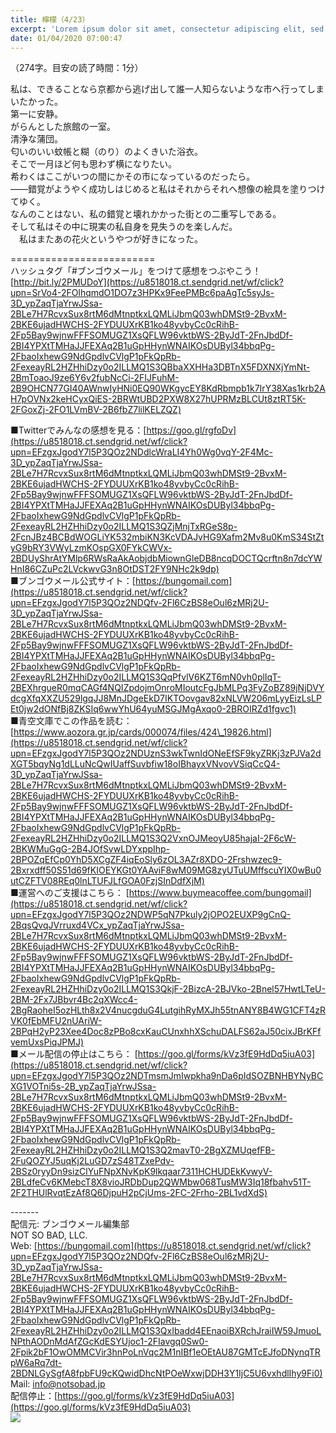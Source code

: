 ```yaml
---
title: 檸檬（4/23）
excerpt: 'Lorem ipsum dolor sit amet, consectetur adipiscing elit, sed do eiusmod tempor incididunt ut labore et dolore magna aliqua. Praesent elementum facilisis leo vel fringilla est ullamcorper eget. At imperdiet dui accumsan sit amet nulla facilisi morbi tempus.'
date: 01/04/2020 07:00:47
---
```


（274字。目安の読了時間：1分）  
  
私は、できることなら京都から逃げ出して誰一人知らないような市へ行ってしまいたかった。  
第一に安静。  
がらんとした旅館の一室。  
清浄な蒲団。  
匂いのいい蚊帳と糊（のり）のよくきいた浴衣。  
そこで一月ほど何も思わず横になりたい。  
希わくはここがいつの間にかその市になっているのだったら。  
――錯覚がようやく成功しはじめると私はそれからそれへ想像の絵具を塗りつけてゆく。  
なんのことはない、私の錯覚と壊れかかった街との二重写しである。  
そして私はその中に現実の私自身を見失うのを楽しんだ。  
　私はまたあの花火というやつが好きになった。  
  
\=========================  
ハッシュタグ「#ブンゴウメール」をつけて感想をつぶやこう！　  
[http://bit.ly/2PMUDoY](https://u8518018.ct.sendgrid.net/wf/click?upn=SrVo4-2FOlhqmdO1DO7z3HPKx9FeePMBc6paAgTc5syJs-3D_ypZaqTjaYrwJSsa-2BLe7H7RcvxSux8rtM6dMtnptkxLQMLiJbmQ03whDMSt9-2BvxM-2BKE6ujadHWCHS-2FYDUUXrKB1ko48yvbyCc0cRihB-2Fp5Bay9wjnwFFFSOMUGZ1XsQFLW96vktbWS-2ByJdT-2FnJbdDf-2BI4YPXtTMHaJJFEXAq2B1uGpHHynWNAIKOsDUByl34bbqPg-2FbaoIxhewG9NdGpdlvCVlgP1pFkQpRb-2FexeayRL2HZHhiDzy0o2ILLMQ1S3QBbaXXHHa3DBTnX5FDXNXjYmNt-2BmToaoJ9ze6Y6v2fubNcCi-2FIJFuhM-2B9OHCN77GI40AWnwIyHNi0EQ90WKgycEY8KdRbmpb1k7IrY38Xas1krb2AH7pOVNx2keHCyxQiES-2BRWtUBD2PXW8X27hUPRMzBLCUt8ztRT5K-2FGoxZj-2FO1LVmBV-2B6fbZ7lilKELZQZ)  
  
■Twitterでみんなの感想を見る：[https://goo.gl/rgfoDv](https://u8518018.ct.sendgrid.net/wf/click?upn=EFzgxJgodY7l5P3QOz2NDdlcWraLI4Yh0Wg0vqY-2F4Mc-3D_ypZaqTjaYrwJSsa-2BLe7H7RcvxSux8rtM6dMtnptkxLQMLiJbmQ03whDMSt9-2BvxM-2BKE6ujadHWCHS-2FYDUUXrKB1ko48yvbyCc0cRihB-2Fp5Bay9wjnwFFFSOMUGZ1XsQFLW96vktbWS-2ByJdT-2FnJbdDf-2BI4YPXtTMHaJJFEXAq2B1uGpHHynWNAIKOsDUByl34bbqPg-2FbaoIxhewG9NdGpdlvCVlgP1pFkQpRb-2FexeayRL2HZHhiDzy0o2ILLMQ1S3QZjMnjTxRGeS8p-2FcnJBz4BCBdWOGLiYK532mbiKN3KcVDAJvHG9Xafm2Mv8u0KmS34StZtyG9bRY3VWyLzmKOspGX0FYkCWVx-2BDUyShrAtYMlp6RWsRaAkAobjdbMiownGleDB8ncqDOCTQcrftn8n7dcYWHnI86CZuPc2LVckwvG3n8OtDST2FY9NHc2k9dp)  
■ブンゴウメール公式サイト：[https://bungomail.com](https://u8518018.ct.sendgrid.net/wf/click?upn=EFzgxJgodY7l5P3QOz2NDQfv-2Fl6CzBS8eOul6zMRj2U-3D_ypZaqTjaYrwJSsa-2BLe7H7RcvxSux8rtM6dMtnptkxLQMLiJbmQ03whDMSt9-2BvxM-2BKE6ujadHWCHS-2FYDUUXrKB1ko48yvbyCc0cRihB-2Fp5Bay9wjnwFFFSOMUGZ1XsQFLW96vktbWS-2ByJdT-2FnJbdDf-2BI4YPXtTMHaJJFEXAq2B1uGpHHynWNAIKOsDUByl34bbqPg-2FbaoIxhewG9NdGpdlvCVlgP1pFkQpRb-2FexeayRL2HZHhiDzy0o2ILLMQ1S3QqPfvlV6KZT6mN0vh0plIqT-2BEXhrgueR0mqCAGf4NQIZpdojmOnroMIoutcFgJbMLPq3FyZoBZ89jNjDVYdcgXfqXXZU529lgqJJ8MnJDgeEkD7IKTOovgav82xNLVW206mLyyEizLsLPEt0jw2dONfBj8ZKSIq6wwYhU64yuMSGJMgAxqo0-2BROIRZd1fgvc1)  
■青空文庫でこの作品を読む：[https://www.aozora.gr.jp/cards/000074/files/424\_19826.html](https://u8518018.ct.sendgrid.net/wf/click?upn=EFzgxJgodY7l5P3QOz2NDUznS3wkTwnIdONeEfSF9kyZRKj3zPJVa2dXGT5bqyNg1dLLuNcQwIUaffSuvbfiw18oIBhayxVNvovVSiqCcQ4-3D_ypZaqTjaYrwJSsa-2BLe7H7RcvxSux8rtM6dMtnptkxLQMLiJbmQ03whDMSt9-2BvxM-2BKE6ujadHWCHS-2FYDUUXrKB1ko48yvbyCc0cRihB-2Fp5Bay9wjnwFFFSOMUGZ1XsQFLW96vktbWS-2ByJdT-2FnJbdDf-2BI4YPXtTMHaJJFEXAq2B1uGpHHynWNAIKOsDUByl34bbqPg-2FbaoIxhewG9NdGpdlvCVlgP1pFkQpRb-2FexeayRL2HZHhiDzy0o2ILLMQ1S3Q2VxnOJMeoyU85hajaI-2F6cW-2BKWMuGgG-2B4JOfSvwLDYxppIhp-2BPOZqEfCp0YhD5XCgZF4iqEoSly6zOL3AZr8XDO-2Frshwzec9-2Bxrxdff50S51d69fKIOEYKGt0YAAviF8wM09MG8zyUTuUMffscuYIX0wBu0utCZFTV08REq0lnLTUFJLfGOA0FzjSInDdfXjM)  
■運営へのご支援はこちら： [https://www.buymeacoffee.com/bungomail](https://u8518018.ct.sendgrid.net/wf/click?upn=EFzgxJgodY7l5P3QOz2NDWP5qN7Pkuly2jOPO2EUXP9gCnQ-2BqsQvqJVrruxd4VCx_ypZaqTjaYrwJSsa-2BLe7H7RcvxSux8rtM6dMtnptkxLQMLiJbmQ03whDMSt9-2BvxM-2BKE6ujadHWCHS-2FYDUUXrKB1ko48yvbyCc0cRihB-2Fp5Bay9wjnwFFFSOMUGZ1XsQFLW96vktbWS-2ByJdT-2FnJbdDf-2BI4YPXtTMHaJJFEXAq2B1uGpHHynWNAIKOsDUByl34bbqPg-2FbaoIxhewG9NdGpdlvCVlgP1pFkQpRb-2FexeayRL2HZHhiDzy0o2ILLMQ1S3QkjF-2BizcA-2BJVko-2Bnel57HwtLTeU-2BM-2Fx7JBbvr4Bc2qXWcc4-2BgRaoheI5ozHLth8x2V4nucgduG4LutgihRyMXJh55tnANY8B4WG1CFT4zRVK0fEbMFU2nUAriW-2BPqH2yP23Xee4Doc8zPBo8cxKauCUnxhhXSchuDALFS62aJ50cixJBrKFfvemUxsPiqJPMJ)  
■メール配信の停止はこちら： [https://goo.gl/forms/kVz3fE9HdDq5iuA03](https://u8518018.ct.sendgrid.net/wf/click?upn=EFzgxJgodY7l5P3QOz2NDTmsmJmIwpkha9nDa6pIdSOZBNHBYNyBCXG1VOTni5s-2B_ypZaqTjaYrwJSsa-2BLe7H7RcvxSux8rtM6dMtnptkxLQMLiJbmQ03whDMSt9-2BvxM-2BKE6ujadHWCHS-2FYDUUXrKB1ko48yvbyCc0cRihB-2Fp5Bay9wjnwFFFSOMUGZ1XsQFLW96vktbWS-2ByJdT-2FnJbdDf-2BI4YPXtTMHaJJFEXAq2B1uGpHHynWNAIKOsDUByl34bbqPg-2FbaoIxhewG9NdGpdlvCVlgP1pFkQpRb-2FexeayRL2HZHhiDzy0o2ILLMQ1S3Q2mavT0-2BgXZMUqefFB-2FuQOZYJ5uqKj2LuGD7zS48TZxePdv-2BSz0ryyDn9sizClYuFNpXNvKpK9lkqaar7311HCHUDEkKvwyV-2BLdfeCv6KMebcT8X8vioJRDbDup2QWMbw068TusMW3Iq18fbahv51T-2F2THUlRvqtEzAf8Q6DjpuH2pCjUms-2FC-2Frho-2BL1vdXdS)  
  
\-------  
配信元: ブンゴウメール編集部  
NOT SO BAD, LLC.  
Web: [https://bungomail.com](https://u8518018.ct.sendgrid.net/wf/click?upn=EFzgxJgodY7l5P3QOz2NDQfv-2Fl6CzBS8eOul6zMRj2U-3D_ypZaqTjaYrwJSsa-2BLe7H7RcvxSux8rtM6dMtnptkxLQMLiJbmQ03whDMSt9-2BvxM-2BKE6ujadHWCHS-2FYDUUXrKB1ko48yvbyCc0cRihB-2Fp5Bay9wjnwFFFSOMUGZ1XsQFLW96vktbWS-2ByJdT-2FnJbdDf-2BI4YPXtTMHaJJFEXAq2B1uGpHHynWNAIKOsDUByl34bbqPg-2FbaoIxhewG9NdGpdlvCVlgP1pFkQpRb-2FexeayRL2HZHhiDzy0o2ILLMQ1S3QxIbadd4EEnaoiBXRchJraiIW59JmuoLNPthAODnMdAfZGcKdESYUjoc1-2FIavgq0Sw0-2Fpik2bF1OwOMMCVir3hnPoLnVqc2M1nIBf1eOEtAU87GMTcEJfoDNynqTRpW6aRq7dt-2BDNLGySgfA8fpbFU9cKQwidDhcNtPOeWxwjDDH3Y1IjC5U6vxhdlIhy9Fi0)  
Mail: info@notsobad.jp  
配信停止：[https://goo.gl/forms/kVz3fE9HdDq5iuA03](https://goo.gl/forms/kVz3fE9HdDq5iuA03)  
![](https://u8518018.ct.sendgrid.net/wf/open?upn=ypZaqTjaYrwJSsa-2BLe7H7RcvxSux8rtM6dMtnptkxLQMLiJbmQ03whDMSt9-2BvxM-2BKE6ujadHWCHS-2FYDUUXrKB1ko48yvbyCc0cRihB-2Fp5Bay9wjnwFFFSOMUGZ1XsQFLW96vktbWS-2ByJdT-2FnJbdDf-2BI4YPXtTMHaJJFEXAq2B1uGpHHynWNAIKOsDUByl34bbqPg-2FbaoIxhewG9NdGpdlvCVlgP1pFkQpRb-2FexeayRL2HZHhiDzy0o2ILLMQ1S3Q3KKlCTrGnf8zMYFxp5tJHTYHJp-2FJDaXW9acSPpUf5RcwChwITlRRRRYAsDuV-2BONqAQ2vDnlAVGj3vYB2qaWxmgCha7AnYG3H31vkm0T1n-2Bn05GKWPEkuJSr6JOjYSdEIq1FMzNKHHtB-2FsY3xzUiIf9BhgqT08aNAp6m84-2BPgdjH-2F5E4JegKN0fsuvhOkjjVFL2eSe4aSzonmeqWkEsKtbw-3D-3D)